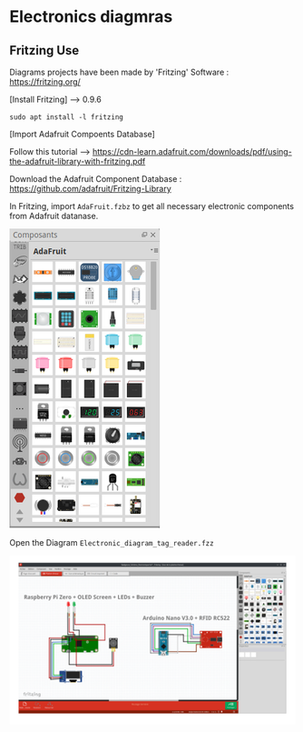 # Electronics diagmras

## Fritzing Use

Diagrams projects have been made by 'Fritzing' Software : https://fritzing.org/

[Install Fritzing] --> 0.9.6

```shell
sudo apt install -l fritzing
```

[Import Adafruit Compoents Database]

Follow this tutorial --> https://cdn-learn.adafruit.com/downloads/pdf/using-the-adafruit-library-with-fritzing.pdf

Download the Adafruit Component Database : https://github.com/adafruit/Fritzing-Library

In Fritzing, import `AdaFruit.fzbz` to get all necessary electronic components from Adafruit datanase.

<img src="https://github.com/coded-with-claws/nfc_tag_reader_simulator/blob/main/Electronics/Fritzing/Adafruit_Database_Component.png"/>

Open the Diagram `Electronic_diagram_tag_reader.fzz`

<img src="https://github.com/coded-with-claws/nfc_tag_reader_simulator/blob/main/Electronics/Fritzing/Fritzing_Example.png"/>


